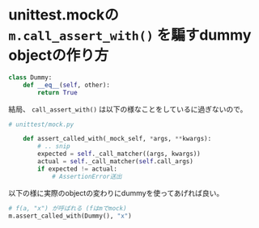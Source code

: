 # unittest.mockの `m.call_assert_with()` を騙すdummy objectの作り方

```python
class Dummy:
    def __eq__(self, other):
        return True
```

結局、 `call_assert_with()` は以下の様なことをしているに過ぎないので。

```python
# unittest/mock.py

    def assert_called_with(_mock_self, *args, **kwargs):
        # .. snip
        expected = self._call_matcher((args, kwargs))
        actual = self._call_matcher(self.call_args)
        if expected != actual:
            # AssertionError送出
```

以下の様に実際のobjectの変わりにdummyを使ってあげれば良い。

```python
# f(a, "x") が呼ばれる (fはmでmock)
m.assert_called_with(Dummy(), "x")
```
